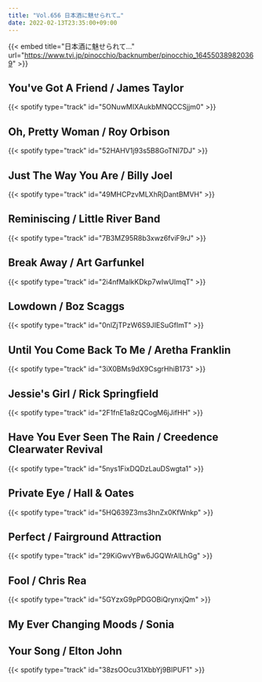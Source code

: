 ```yaml
---
title: "Vol.656 日本酒に魅せられて…"
date: 2022-02-13T23:35:00+09:00
---
```


{{< embed title="日本酒に魅せられて…" url="https://www.tvi.jp/pinocchio/backnumber/pinocchio_164550389820369" >}}

## You've Got A Friend / James Taylor
{{< spotify type="track" id="5ONuwMIXAukbMNQCCSjjm0" >}}

## Oh, Pretty Woman / Roy Orbison
{{< spotify type="track" id="52HAHV1j93s5B8GoTNI7DJ" >}}

## Just The Way You Are / Billy Joel
{{< spotify type="track" id="49MHCPzvMLXhRjDantBMVH" >}}

## Reminiscing / Little River Band
{{< spotify type="track" id="7B3MZ95R8b3xwz6fviF9rJ" >}}

## Break Away / Art Garfunkel
{{< spotify type="track" id="2i4nfMalkKDkp7wIwUImqT" >}}

## Lowdown / Boz Scaggs
{{< spotify type="track" id="0nlZjTPzW6S9JIESuGfImT" >}}

## Until You Come Back To Me / Aretha Franklin
{{< spotify type="track" id="3iX0BMs9dX9CsgrHhiB173" >}}

## Jessie's Girl / Rick Springfield
{{< spotify type="track" id="2F1fnE1a8zQCogM6jJifHH" >}}

## Have You Ever Seen The Rain / Creedence Clearwater Revival
{{< spotify type="track" id="5nys1FixDQDzLauDSwgta1" >}}

## Private Eye / Hall & Oates
{{< spotify type="track" id="5HQ639Z3ms3hnZx0KfWnkp" >}}

## Perfect / Fairground Attraction
{{< spotify type="track" id="29KiGwvYBw6JGQWrAlLhGg" >}}

## Fool / Chris Rea
{{< spotify type="track" id="5GYzxG9pPDGOBiQrynxjQm" >}}

## My Ever Changing Moods / Sonia

## Your Song / Elton John
{{< spotify type="track" id="38zsOOcu31XbbYj9BIPUF1" >}}

